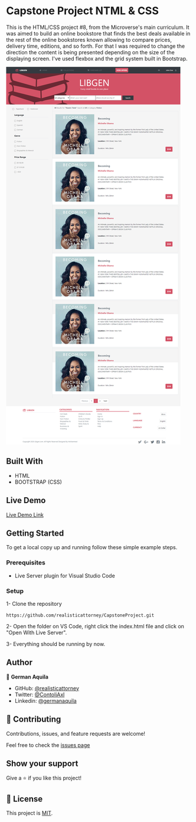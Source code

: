 # Capstone Project NTML & CSS

This is the HTML/CSS project #8, from the Microverse's main curriculum. It was aimed to build an online bookstore that finds the best deals available in the rest of the online bookstores known allowing to compare prices, delivery time, editions, and so forth. For that I was required to change the direction the content is being presented depending on the size of the displaying screen. I've used flexbox and the grid system built in Bootstrap.

![screenshot](./img/screenshot2.png)

## Built With

- HTML
- BOOTSTRAP (CSS)

## Live Demo

[Live Demo Link](https://raw.githack.com/realisticattorney/CapstoneProject/feature/index.html) 

## Getting Started

To get a local copy up and running follow these simple example steps.

### Prerequisites

- Live Server plugin for Visual Studio Code 

### Setup

1- Clone the repository
```
https://github.com/realisticattorney/CapstoneProject.git
```

2- Open the folder on VS Code, right click the index.html file and click on "Open With Live Server".

3- Everything should be running by now. 


## Author

👤 **German Aquila** 
- GitHub: [@realisticattorney](https://github.com/realisticattorney) 
- Twitter: [@ContoliAxl](https://www.twitter.com/contoliaxl)
- Linkedin: [@germanaquila](https://www.linkedin.com/in/german-aquila-55a9171b5/)  


## 🤝 Contributing

Contributions, issues, and feature requests are welcome!

Feel free to check the [issues page](https://github.com/realisticattorney/CapstoneProject/issues)

## Show your support

Give a ⭐️ if you like this project!

## 📝 License

This project is [MIT](./LICENSE).


